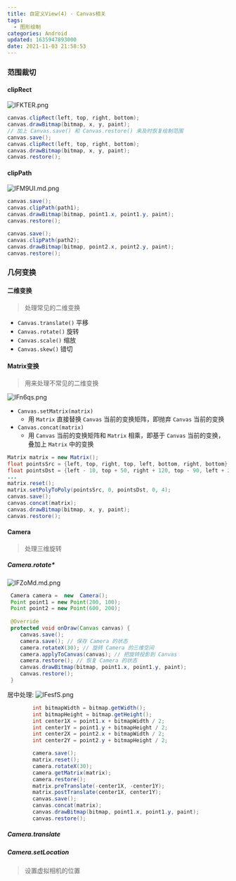 ```yaml
---
title: 自定义View(4) - Canvas相关
tags:
  - 图形绘制
categories: Android
updated: 1635947893000
date: 2021-11-03 21:58:53
---
```


### 范围裁切

#### clipRect
![IFKTER.png](https://z3.ax1x.com/2021/11/02/IFKTER.png)

```java
canvas.clipRect(left, top, right, bottom);
canvas.drawBitmap(bitmap, x, y, paint);
// 加上 Canvas.save() 和 Canvas.restore() 来及时恢复绘制范围
canvas.save();
canvas.clipRect(left, top, right, bottom);
canvas.drawBitmap(bitmap, x, y, paint);
canvas.restore();
```
<!-- more -->
#### clipPath
![IFM9UI.md.png](https://z3.ax1x.com/2021/11/02/IFM9UI.md.png)

```java
canvas.save();
canvas.clipPath(path1);
canvas.drawBitmap(bitmap, point1.x, point1.y, paint);
canvas.restore();

canvas.save();
canvas.clipPath(path2);
canvas.drawBitmap(bitmap, point2.x, point2.y, paint);
canvas.restore();
```

### 几何变换
#### 二维变换

> 处理常见的二维变换

- `Canvas.translate()` 平移
- `Canvas.rotate()` 旋转
- `Canvas.scale()` 缩放
- `Canvas.skew()` 错切

#### Matrix变换
> 用来处理不常见的二维变换

![IFn6qs.png](https://z3.ax1x.com/2021/11/02/IFn6qs.png)

- `Canvas.setMatrix(matrix)`
	- 用 `Matrix` 直接替换 `Canvas` 当前的变换矩阵，即抛弃 `Canvas` 当前的变换
- `Canvas.concat(matrix)`
	- 用 `Canvas` 当前的变换矩阵和 `Matrix` 相乘，即基于 `Canvas` 当前的变换，叠加上 `Matrix` 中的变换

```java
Matrix matrix = new Matrix();
float pointsSrc = {left, top, right, top, left, bottom, right, bottom};
float pointsDst = {left - 10, top + 50, right + 120, top - 90, left + 20, bottom + 30, right + 20, bottom + 60};
...
matrix.reset();
matrix.setPolyToPoly(pointsSrc, 0, pointsDst, 0, 4);
canvas.save();
canvas.concat(matrix);
canvas.drawBitmap(bitmap, x, y, paint);
canvas.restore();
```

#### Camera

> 处理三维旋转

##### Camera.rotate*

![IFZoMd.md.png](https://z3.ax1x.com/2021/11/02/IFZoMd.md.png)

```java
 Camera camera =  new  Camera();
 Point point1 = new Point(200, 100);
 Point point2 = new Point(600, 200);
 
 @Override
 protected void onDraw(Canvas canvas) {
    canvas.save();
    camera.save(); // 保存 Camera 的状态
    camera.rotateX(30); // 旋转 Camera 的三维空间
    camera.applyToCanvas(canvas); // 把旋转投影到 Canvas
    camera.restore(); // 恢复 Camera 的状态
    canvas.drawBitmap(bitmap, point1.x, point1.y, paint);
    canvas.restore();
 }
```

居中处理:
![IFesfS.png](https://z3.ax1x.com/2021/11/02/IFesfS.png)

```java
        int bitmapWidth = bitmap.getWidth();
        int bitmapHeight = bitmap.getHeight();
        int center1X = point1.x + bitmapWidth / 2;
        int center1Y = point1.y + bitmapHeight / 2;
        int center2X = point2.x + bitmapWidth / 2;
        int center2Y = point2.y + bitmapHeight / 2;

        camera.save();
        matrix.reset();
        camera.rotateX(30);
        camera.getMatrix(matrix);
        camera.restore();
        matrix.preTranslate(-center1X, -center1Y);
        matrix.postTranslate(center1X, center1Y);
        canvas.save();
        canvas.concat(matrix);
        canvas.drawBitmap(bitmap, point1.x, point1.y, paint);
        canvas.restore();
```
##### Camera.translate
##### Camera.setLocation
> 设置虚拟相机的位置